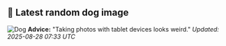 ## 🐶 Latest random dog image
![Dog](https://images.dog.ceo/breeds/lhasa/n02098413_2911.jpg)
**Advice:** "Taking photos with tablet devices looks weird."
*Updated: 2025-08-28 07:33 UTC*
